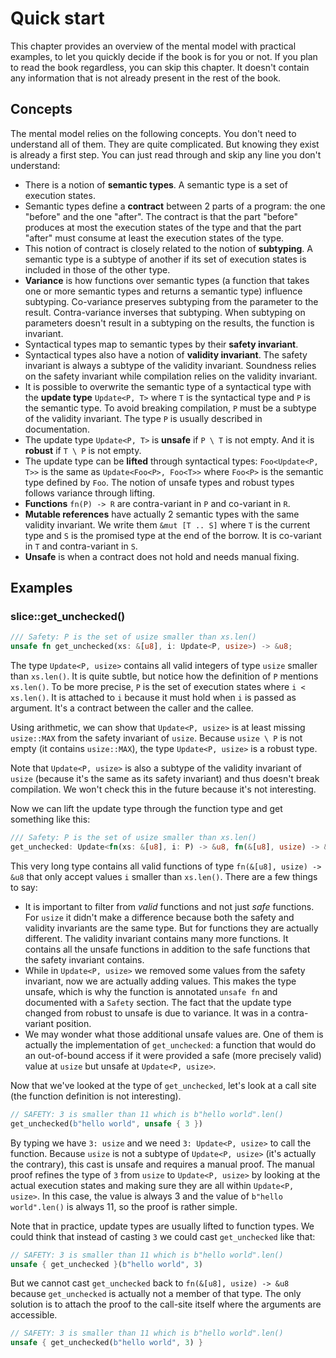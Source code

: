 # Quick start

This chapter provides an overview of the mental model with practical examples, to let you quickly
decide if the book is for you or not. If you plan to read the book regardless, you can skip this
chapter. It doesn't contain any information that is not already present in the rest of the book.

## Concepts

The mental model relies on the following concepts. You don't need to understand all of them. They
are quite complicated. But knowing they exist is already a first step. You can just read through and
skip any line you don't understand:
- There is a notion of **semantic types**. A semantic type is a set of execution states.
- Semantic types define a **contract** between 2 parts of a program: the one "before" and the one
  "after". The contract is that the part "before" produces at most the execution states of the type
  and that the part "after" must consume at least the execution states of the type.
- This notion of contract is closely related to the notion of **subtyping**. A semantic type is a
  subtype of another if its set of execution states is included in those of the other type.
- **Variance** is how functions over semantic types (a function that takes one or more semantic
  types and returns a semantic type) influence subtyping. Co-variance preserves subtyping from the
  parameter to the result. Contra-variance inverses that subtyping. When subtyping on parameters
  doesn't result in a subtyping on the results, the function is invariant.
- Syntactical types map to semantic types by their **safety invariant**.
- Syntactical types also have a notion of **validity invariant**. The safety invariant is always a
  subtype of the validity invariant. Soundness relies on the safety invariant while compilation
  relies on the validity invariant.
- It is possible to overwrite the semantic type of a syntactical type with the **update type**
  `Update<P, T>` where `T` is the syntactical type and `P` is the semantic type. To avoid breaking
  compilation, `P` must be a subtype of the validity invariant. The type `P` is usually described in
  documentation.
- The update type `Update<P, T>` is **unsafe** if `P \ T` is not empty. And it is **robust** if `T \
  P` is not empty.
- The update type can be **lifted** through syntactical types: `Foo<Update<P, T>>` is the same as
  `Update<Foo<P>, Foo<T>>` where `Foo<P>` is the semantic type defined by `Foo`. The notion of
  unsafe types and robust types follows variance through lifting.
- **Functions** `fn(P) -> R` are contra-variant in `P` and co-variant in `R`.
- **Mutable references** have actually 2 semantic types with the same validity invariant. We write
  them `&mut [T .. S]` where `T` is the current type and `S` is the promised type at the end of the
  borrow. It is co-variant in `T` and contra-variant in `S`.
- **Unsafe** is when a contract does not hold and needs manual fixing.

## Examples

### slice::get_unchecked()

```rust
/// Safety: P is the set of usize smaller than xs.len()
unsafe fn get_unchecked(xs: &[u8], i: Update<P, usize>) -> &u8;
```

The type `Update<P, usize>` contains all valid integers of type `usize` smaller than `xs.len()`. It
is quite subtle, but notice how the definition of `P` mentions `xs.len()`. To be more precise, `P`
is the set of execution states where `i < xs.len()`. It is attached to `i` because it must hold when
`i` is passed as argument. It's a contract between the caller and the callee.

Using arithmetic, we can show that `Update<P, usize>` is at least missing `usize::MAX` from the
safety invariant of `usize`. Because `usize \ P` is not empty (it contains `usize::MAX`), the type
`Update<P, usize>` is a robust type.

Note that `Update<P, usize>` is also a subtype of the validity invariant of `usize` (because it's
the same as its safety invariant) and thus doesn't break compilation. We won't check this in the
future because it's not interesting.

Now we can lift the update type through the function type and get something like this:

```rust
/// Safety: P is the set of usize smaller than xs.len()
get_unchecked: Update<fn(xs: &[u8], i: P) -> &u8, fn(&[u8], usize) -> &u8>;
```

This very long type contains all valid functions of type `fn(&[u8], usize) -> &u8` that only accept
values `i` smaller than `xs.len()`. There are a few things to say:
- It is important to filter from _valid_ functions and not just _safe_ functions. For `usize` it
  didn't make a difference because both the safety and validity invariants are the same type. But
  for functions they are actually different. The validity invariant contains many more functions. It
  contains all the unsafe functions in addition to the safe functions that the safety invariant
  contains.
- While in `Update<P, usize>` we removed some values from the safety invariant, now we are actually
  adding values. This makes the type unsafe, which is why the function is annotated `unsafe fn` and
  documented with a `Safety` section. The fact that the update type changed from robust to unsafe is
  due to variance. It was in a contra-variant position.
- We may wonder what those additional unsafe values are. One of them is actually the implementation
  of `get_unchecked`: a function that would do an out-of-bound access if it were provided a safe
  (more precisely valid) value at `usize` but unsafe at `Update<P, usize>`.

Now that we've looked at the type of `get_unchecked`, let's look at a call site (the function
definition is not interesting).

```rust
// SAFETY: 3 is smaller than 11 which is b"hello world".len()
get_unchecked(b"hello world", unsafe { 3 })
```

By typing we have `3: usize` and we need `3: Update<P, usize>` to call the function. Because `usize`
is not a subtype of `Update<P, usize>` (it's actually the contrary), this cast is unsafe and
requires a manual proof. The manual proof refines the type of `3` from `usize` to `Update<P, usize>`
by looking at the actual execution states and making sure they are all within `Update<P, usize>`. In
this case, the value is always 3 and the value of `b"hello world".len()` is always 11, so the proof
is rather simple.

Note that in practice, update types are usually lifted to function types. We could think that
instead of casting `3` we could cast `get_unchecked` like that:

```rust
// SAFETY: 3 is smaller than 11 which is b"hello world".len()
unsafe { get_unchecked }(b"hello world", 3)
```

But we cannot cast `get_unchecked` back to `fn(&[u8], usize) -> &u8` because `get_unchecked` is
actually not a member of that type. The only solution is to attach the proof to the call-site itself
where the arguments are accessible.

```rust
// SAFETY: 3 is smaller than 11 which is b"hello world".len()
unsafe { get_unchecked(b"hello world", 3) }
```

